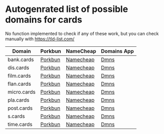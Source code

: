 # Autogenrated list of possible domains for cards

No function implemented to check if any of these work, but you can check manually with https://tld-list.com/

| Domain | Porkbun | NameCheap | Domains App |
|---|---|---|---|
| bank.cards | [Porkbun](https://porkbun.com/checkout/search?prb=e814663da1&tlds=&idnLanguage=&search=search&q=bank.cards) | [Namecheap](https://www.namecheap.com/domains/registration/results/?domain=bank.cards) | [Dmns](https://dmns.app/domains?q=bank.cards) |
| dis.cards | [Porkbun](https://porkbun.com/checkout/search?prb=e814663da1&tlds=&idnLanguage=&search=search&q=dis.cards) | [Namecheap](https://www.namecheap.com/domains/registration/results/?domain=dis.cards) | [Dmns](https://dmns.app/domains?q=dis.cards) |
| film.cards | [Porkbun](https://porkbun.com/checkout/search?prb=e814663da1&tlds=&idnLanguage=&search=search&q=film.cards) | [Namecheap](https://www.namecheap.com/domains/registration/results/?domain=film.cards) | [Dmns](https://dmns.app/domains?q=film.cards) |
| flan.cards | [Porkbun](https://porkbun.com/checkout/search?prb=e814663da1&tlds=&idnLanguage=&search=search&q=flan.cards) | [Namecheap](https://www.namecheap.com/domains/registration/results/?domain=flan.cards) | [Dmns](https://dmns.app/domains?q=flan.cards) |
| micro.cards | [Porkbun](https://porkbun.com/checkout/search?prb=e814663da1&tlds=&idnLanguage=&search=search&q=micro.cards) | [Namecheap](https://www.namecheap.com/domains/registration/results/?domain=micro.cards) | [Dmns](https://dmns.app/domains?q=micro.cards) |
| pla.cards | [Porkbun](https://porkbun.com/checkout/search?prb=e814663da1&tlds=&idnLanguage=&search=search&q=pla.cards) | [Namecheap](https://www.namecheap.com/domains/registration/results/?domain=pla.cards) | [Dmns](https://dmns.app/domains?q=pla.cards) |
| post.cards | [Porkbun](https://porkbun.com/checkout/search?prb=e814663da1&tlds=&idnLanguage=&search=search&q=post.cards) | [Namecheap](https://www.namecheap.com/domains/registration/results/?domain=post.cards) | [Dmns](https://dmns.app/domains?q=post.cards) |
| s.cards | [Porkbun](https://porkbun.com/checkout/search?prb=e814663da1&tlds=&idnLanguage=&search=search&q=s.cards) | [Namecheap](https://www.namecheap.com/domains/registration/results/?domain=s.cards) | [Dmns](https://dmns.app/domains?q=s.cards) |
| time.cards | [Porkbun](https://porkbun.com/checkout/search?prb=e814663da1&tlds=&idnLanguage=&search=search&q=time.cards) | [Namecheap](https://www.namecheap.com/domains/registration/results/?domain=time.cards) | [Dmns](https://dmns.app/domains?q=time.cards) |
